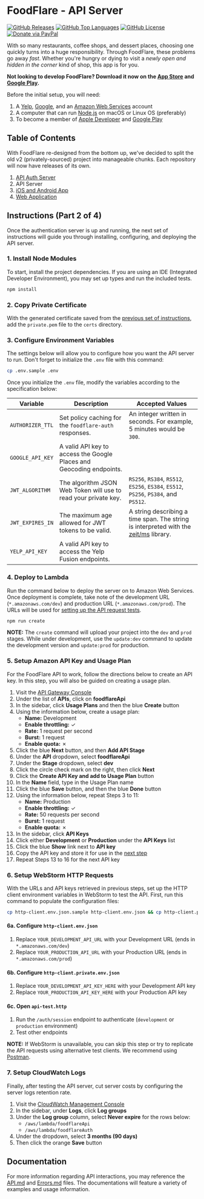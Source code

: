 FoodFlare - API Server
=======================

[![GitHub Releases](https://img.shields.io/github/v/release/cbnventures/foodflare-api?style=flat-square&color=blue&sort=semver)](https://github.com/cbnventures/foodflare-api/releases)
[![GitHub Top Languages](https://img.shields.io/github/languages/top/cbnventures/foodflare-api?style=flat-square&color=success)](https://github.com/cbnventures/foodflare-api)
[![GitHub License](https://img.shields.io/github/license/cbnventures/foodflare-api?style=flat-square&color=yellow)](https://github.com/cbnventures/foodflare-api/blob/master/LICENSE)
[![Donate via PayPal](https://img.shields.io/badge/donate-paypal-blue?style=flat-square&color=orange)](https://cbnventures.io/paypal)

With so many restaurants, coffee shops, and dessert places, choosing one quickly turns into a huge responsibility. Through FoodFlare, these problems go away _fast_. Whether you're hungry or dying to visit a _newly open and hidden in the corner_ kind of shop, this app is for you.

__Not looking to develop FoodFlare? Download it now on the [App Store](https://itunes.apple.com/us/app/foodflare/id1398042619?ls=1&mt=8) and [Google Play](https://play.google.com/store/apps/details?id=io.cbnventures.foodflare).__

Before the initial setup, you will need:
1. A [Yelp](https://www.yelp.com/developers), [Google](https://cloud.google.com), and an [Amazon Web Services](https://aws.amazon.com) account
2. A computer that can run [Node.js](https://nodejs.org) on macOS or Linux OS (preferably)
3. To become a member of [Apple Developer](https://developer.apple.com/programs/) and [Google Play](https://play.google.com/apps/publish/)

## Table of Contents
With FoodFlare re-designed from the bottom up, we've decided to split the old v2 (privately-sourced) project into manageable chunks. Each repository will now have releases of its own.

1. [API Auth Server](https://github.com/cbnventures/foodflare-auth)
2. API Server
3. [iOS and Android App](https://github.com/cbnventures/foodflare-app)
4. [Web Application](https://github.com/cbnventures/foodflare-web)

## Instructions (Part 2 of 4)
Once the authentication server is up and running, the next set of instructions will guide you through installing, configuring, and deploying the API server.

### 1. Install Node Modules
To start, install the project dependencies. If you are using an IDE (Integrated Developer Environment), you may set up types and run the included tests.

```sh
npm install
```

### 2. Copy Private Certificate
With the generated certificate saved from the [previous set of instructions](https://github.com/cbnventures/foodflare-auth#instructions-part-1-of-4), add the `private.pem` file to the `certs` directory.

### 3. Configure Environment Variables
The settings below will allow you to configure how you want the API server to run. Don't forget to initialize the `.env` file with this command:

```sh
cp .env.sample .env
```

Once you initialize the `.env` file, modify the variables according to the specification below:

| __Variable__     | __Description__                                                      | __Accepted Values__                                                                                                |
|------------------|----------------------------------------------------------------------|--------------------------------------------------------------------------------------------------------------------|
| `AUTHORIZER_TTL` | Set policy caching for the `foodflare-auth` responses.               | An integer written in seconds. For example, 5 minutes would be `300`.                                              |
| `GOOGLE_API_KEY` | A valid API key to access the Google Places and Geocoding endpoints. |                                                                                                                    |
| `JWT_ALGORITHM`  | The algorithm JSON Web Token will use to read your private key.      | `RS256`, `RS384`, `RS512`, `ES256`, `ES384`, `ES512`, `PS256`, `PS384`, and `PS512`.                               |
| `JWT_EXPIRES_IN` | The maximum age allowed for JWT tokens to be valid.                  | A string describing a time span. The string is interpreted with the [zeit/ms](https://github.com/zeit/ms) library. |
| `YELP_API_KEY`   | A valid API key to access the Yelp Fusion endpoints.                 |                                                                                                                    |

### 4. Deploy to Lambda
Run the command below to deploy the server on to Amazon Web Services. Once deployment is complete, take note of the development URL (`*.amazonaws.com/dev`) and production URL (`*.amazonaws.com/prod`). The URLs will be used for [setting up the API request tests](https://github.com/cbnventures/foodflare-api#6-setup-api-request-tests).

```sh
npm run create
```

__NOTE:__ The `create` command will upload your project into the `dev` and `prod` stages. While under development, use the `update:dev` command to update the development version and `update:prod` for production.

### 5. Setup Amazon API Key and Usage Plan
For the FoodFlare API to work, follow the directions below to create an API key. In this step, you will also be guided on creating a usage plan.

1. Visit the [API Gateway Console](https://console.aws.amazon.com/apigateway)
2. Under the list of __APIs__, click on __foodflareApi__
3. In the sidebar, click __Usage Plans__ and then the blue __Create__ button
4. Using the information below, create a usage plan:
    - __Name:__ Development
    - __Enable throttling:__ ✓
    - __Rate:__ 1 request per second
    - __Burst:__ 1 request
    - __Enable quota:__ ✗
5. Click the blue __Next__ button, and then __Add API Stage__
6. Under the __API__ dropdown, select __foodflareApi__
7. Under the __Stage__ dropdown, select __dev__
8. Click the circle check mark on the right, then click __Next__
9. Click the __Create API Key and add to Usage Plan__ button
10. In the __Name__ field, type in the Usage Plan name
11. Click the blue __Save__ button, and then the blue __Done__ button
12. Using the information below, repeat Steps 3 to 11:
    - __Name:__ Production
    - __Enable throttling:__ ✓
    - __Rate:__ 50 requests per second
    - __Burst:__ 1 request
    - __Enable quota:__ ✗
13. In the sidebar, click __API Keys__
14. Click either __Development__ or __Production__ under the __API Keys__ list
15. Click the blue __Show__ link next to __API key__
16. Copy the API key and store it for use in the [next step](https://github.com/cbnventures/foodflare-api#6-setup-api-request-tests)
17. Repeat Steps 13 to 16 for the next API key

### 6. Setup WebStorm HTTP Requests
With the URLs and API keys retrieved in previous steps, set up the HTTP client environment variables in WebStorm to test the API. First, run this command to populate the configuration files:

```sh
cp http-client.env.json.sample http-client.env.json && cp http-client.private.env.json.sample http-client.private.env.json
```

#### 6a. Configure `http-client.env.json`
1. Replace `YOUR_DEVELOPMENT_API_URL` with your Development URL (ends in `*.amazonaws.com/dev`)
2. Replace `YOUR_PRODUCTION_API_URL` with your Production URL (ends in `*.amazonaws.com/prod`)

#### 6b. Configure `http-client.private.env.json`
1. Replace `YOUR_DEVELOPMENT_API_KEY_HERE` with your Development API key
2. Replace `YOUR_PRODUCTION_API_KEY_HERE` with your Production API key

#### 6c. Open `api-test.http`
1. Run the `/auth/session` endpoint to authenticate (`development` or `production` environment)
2. Test other endpoints

__NOTE:__ If WebStorm is unavailable, you can skip this step or try to replicate the API requests using alternative test clients. We recommend using [Postman](https://www.postman.com).

### 7. Setup CloudWatch Logs
Finally, after testing the API server, cut server costs by configuring the server logs retention rate.

1. Visit the [CloudWatch Management Console](https://console.aws.amazon.com/cloudwatch)
2. In the sidebar, under __Logs__, click __Log groups__
3. Under the __Log group__ column, select __Never expire__ for the rows below:
    - `/aws/lambda/foodflareApi`
    - `/aws/lambda/foodflareAuth`
4. Under the dropdown, select __3 months (90 days)__
5. Then click the orange __Save__ button

## Documentation
For more information regarding API interactions, you may reference the [API.md](https://github.com/cbnventures/foodflare-api/blob/master/docs/API.md) and [Errors.md](https://github.com/cbnventures/foodflare-api/blob/master/docs/Errors.md) files. The documentations will feature a variety of examples and usage information.
